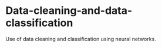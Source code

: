 # Data-cleaning-and-data-classification

Use of data cleaning and classification using neural networks.
